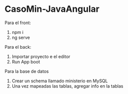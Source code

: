 # CasoMin-JavaAngular
Para el front:
1. npm i 
2. ng serve

Para el back:
1. Importar proyecto e el editor
2. Run App boot

Para la base de datos
1. Crear un schema llamado ministerio en MySQL
2. Una vez mapeadas las tablas, agregar info en la tablas
